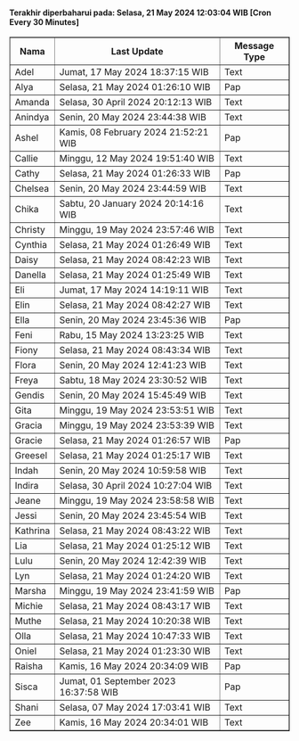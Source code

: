 #### Terakhir diperbaharui pada: Selasa, 21 May 2024 12:03:04 WIB [Cron Every 30 Minutes]

<table border='1'><tr><th>Nama</th><th>Last Update</th><th>Message Type</th></tr><tr><td>Adel</td><td>Jumat, 17 May 2024 18:37:15 WIB</td><td>Text</td></tr><tr><td>Alya</td><td>Selasa, 21 May 2024 01:26:10 WIB</td><td>Pap</td></tr><tr><td>Amanda</td><td>Selasa, 30 April 2024 20:12:13 WIB</td><td>Text</td></tr><tr><td>Anindya</td><td>Senin, 20 May 2024 23:44:38 WIB</td><td>Text</td></tr><tr><td>Ashel</td><td>Kamis, 08 February 2024 21:52:21 WIB</td><td>Pap</td></tr><tr><td>Callie</td><td>Minggu, 12 May 2024 19:51:40 WIB</td><td>Text</td></tr><tr><td>Cathy</td><td>Selasa, 21 May 2024 01:26:33 WIB</td><td>Pap</td></tr><tr><td>Chelsea</td><td>Senin, 20 May 2024 23:44:59 WIB</td><td>Text</td></tr><tr><td>Chika</td><td>Sabtu, 20 January 2024 20:14:16 WIB</td><td>Text</td></tr><tr><td>Christy</td><td>Minggu, 19 May 2024 23:57:46 WIB</td><td>Text</td></tr><tr><td>Cynthia</td><td>Selasa, 21 May 2024 01:26:49 WIB</td><td>Text</td></tr><tr><td>Daisy</td><td>Selasa, 21 May 2024 08:42:23 WIB</td><td>Text</td></tr><tr><td>Danella</td><td>Selasa, 21 May 2024 01:25:49 WIB</td><td>Text</td></tr><tr><td>Eli</td><td>Jumat, 17 May 2024 14:19:11 WIB</td><td>Text</td></tr><tr><td>Elin</td><td>Selasa, 21 May 2024 08:42:27 WIB</td><td>Text</td></tr><tr><td>Ella</td><td>Senin, 20 May 2024 23:45:36 WIB</td><td>Pap</td></tr><tr><td>Feni</td><td>Rabu, 15 May 2024 13:23:25 WIB</td><td>Text</td></tr><tr><td>Fiony</td><td>Selasa, 21 May 2024 08:43:34 WIB</td><td>Text</td></tr><tr><td>Flora</td><td>Senin, 20 May 2024 12:41:23 WIB</td><td>Text</td></tr><tr><td>Freya</td><td>Sabtu, 18 May 2024 23:30:52 WIB</td><td>Text</td></tr><tr><td>Gendis</td><td>Senin, 20 May 2024 15:45:49 WIB</td><td>Text</td></tr><tr><td>Gita</td><td>Minggu, 19 May 2024 23:53:51 WIB</td><td>Text</td></tr><tr><td>Gracia</td><td>Minggu, 19 May 2024 23:53:39 WIB</td><td>Text</td></tr><tr><td>Gracie</td><td>Selasa, 21 May 2024 01:26:57 WIB</td><td>Pap</td></tr><tr><td>Greesel</td><td>Selasa, 21 May 2024 01:25:17 WIB</td><td>Text</td></tr><tr><td>Indah</td><td>Senin, 20 May 2024 10:59:58 WIB</td><td>Text</td></tr><tr><td>Indira</td><td>Selasa, 30 April 2024 10:27:04 WIB</td><td>Text</td></tr><tr><td>Jeane</td><td>Minggu, 19 May 2024 23:58:58 WIB</td><td>Text</td></tr><tr><td>Jessi</td><td>Senin, 20 May 2024 23:45:54 WIB</td><td>Text</td></tr><tr><td>Kathrina</td><td>Selasa, 21 May 2024 08:43:22 WIB</td><td>Text</td></tr><tr><td>Lia</td><td>Selasa, 21 May 2024 01:25:12 WIB</td><td>Text</td></tr><tr><td>Lulu</td><td>Senin, 20 May 2024 12:42:39 WIB</td><td>Text</td></tr><tr><td>Lyn</td><td>Selasa, 21 May 2024 01:24:20 WIB</td><td>Text</td></tr><tr><td>Marsha</td><td>Minggu, 19 May 2024 23:41:59 WIB</td><td>Pap</td></tr><tr><td>Michie</td><td>Selasa, 21 May 2024 08:43:17 WIB</td><td>Text</td></tr><tr><td>Muthe</td><td>Selasa, 21 May 2024 10:20:38 WIB</td><td>Text</td></tr><tr><td>Olla</td><td>Selasa, 21 May 2024 10:47:33 WIB</td><td>Text</td></tr><tr><td>Oniel</td><td>Selasa, 21 May 2024 01:23:30 WIB</td><td>Text</td></tr><tr><td>Raisha</td><td>Kamis, 16 May 2024 20:34:09 WIB</td><td>Pap</td></tr><tr><td>Sisca</td><td>Jumat, 01 September 2023 16:37:58 WIB</td><td>Pap</td></tr><tr><td>Shani</td><td>Selasa, 07 May 2024 17:03:41 WIB</td><td>Text</td></tr><tr><td>Zee</td><td>Kamis, 16 May 2024 20:34:01 WIB</td><td>Text</td></tr></table>